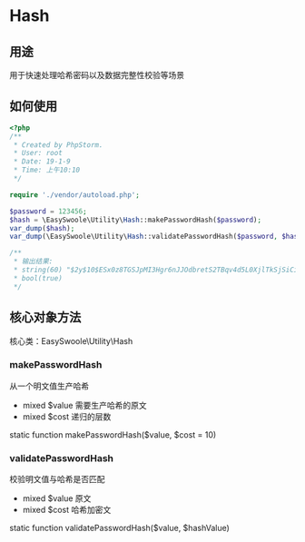 # Hash

## 用途
用于快速处理哈希密码以及数据完整性校验等场景

## 如何使用

```php
<?php
/**
 * Created by PhpStorm.
 * User: root
 * Date: 19-1-9
 * Time: 上午10:10
 */

require './vendor/autoload.php';

$password = 123456;
$hash = \EasySwoole\Utility\Hash::makePasswordHash($password);
var_dump($hash);
var_dump(\EasySwoole\Utility\Hash::validatePasswordHash($password, $hash));

/**
 * 输出结果:
 * string(60) "$2y$10$ESx0z8TGSJpMI3Hgr6nJJOdbretS2TBqv4d5L0XjlTkSjSiCiq/f6"
 * bool(true) 
 */

```

## 核心对象方法

核心类：EasySwoole\Utility\Hash

### makePasswordHash

从一个明文值生产哈希

* mixed    $value        需要生产哈希的原文
* mixed    $cost         递归的层数

static function makePasswordHash($value, $cost = 10)

### validatePasswordHash

校验明文值与哈希是否匹配

* mixed    $value        原文
* mixed    $cost         哈希加密文

static function validatePasswordHash($value, $hashValue)